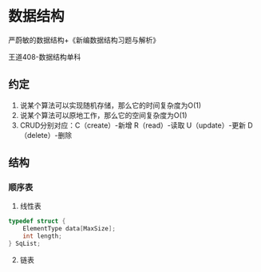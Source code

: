 # 数据结构

严蔚敏的数据结构+《新编数据结构习题与解析》

王道408-数据结构单科

## 约定

1. 说某个算法可以实现随机存储，那么它的时间复杂度为O(1)
2. 说某个算法可以原地工作，那么它的空间复杂度为O(1)
3. CRUD分别对应：C（create）-新增 R（read）-读取 U（update）-更新 D（delete）-删除

## 结构

### 顺序表

1. 线性表

```c
typedef struct {
    ElementType data[MaxSize];
    int length;
} SqList;
```

2. 链表
